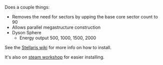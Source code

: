Does a couple things:
* Removes the need for sectors by upping the base core sector count to 90
* Allows parallel megastructure construction
* Dyson Sphere 
  * Energy output 500, 1000, 1500, 2000

See the [Stellaris wiki](http://www.stellariswiki.com/Modding) for more info on how to install.

It's also on [steam workshop](https://steamcommunity.com/sharedfiles/filedetails/?id=1194087507) for easier installing.
